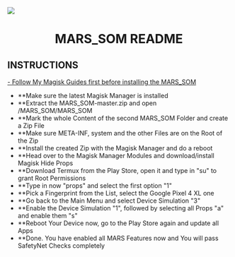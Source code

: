 ![](MARS_SOM/mars.png)

<h1 align="center">MARS_SOM README</h1>

## INSTRUCTIONS
<a href="https://forum.xda-developers.com/sony-xperia-5-ii/how-to/guide-magisk-twrp-recovery-t4177209#post83732927">
- Follow My Magisk Guides first before installing the MARS_SOM
</a>

- **Make sure the latest Magisk Manager is installed
- **Extract the MARS_SOM-master.zip and open /MARS_SOM/MARS_SOM
- **Mark the whole Content of the second MARS_SOM Folder and create a Zip File
- **Make sure META-INF, system and the other Files are on the Root of the Zip
- **Install the created Zip with the Magisk Manager and do a reboot
- **Head over to the Magisk Manager Modules and download/install Magisk Hide Props
- **Download Termux from the Play Store, open it and type in "su" to grant Root Permissions
- **Type in now "props" and select the first option "1"
- **Pick a Fingerprint from the List, select the Google Pixel 4 XL one
- **Go back to the Main Menu and select Device Simulation "3"
- **Enable the Device Simulation "1", followed by selecting all Props "a" and enable them "s"
- **Reboot Your Device now, go to the Play Store again and update all Apps
- **Done. You have enabled all MARS Features now and You will pass SafetyNet Checks completely
